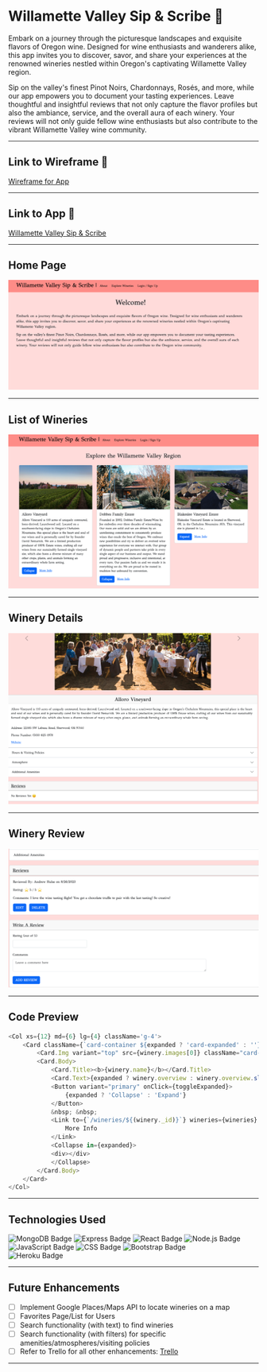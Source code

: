 # Willamette Valley Sip & Scribe :wine_glass:

Embark on a journey through the picturesque landscapes and exquisite flavors of Oregon wine. Designed for wine enthusiasts and wanderers alike, this app invites you to discover, savor, and share your experiences at the renowned wineries nestled within Oregon's captivating Willamette Valley region.

Sip on the valley's finest Pinot Noirs, Chardonnays, Rosés, and more, while our app empowers you to document your tasting experiences. Leave thoughtful and insightful reviews that not only capture the flavor profiles but also the ambiance, service, and the overall aura of each winery. Your reviews will not only guide fellow wine enthusiasts but also contribute to the vibrant Willamette Valley wine community.

---

## Link to Wireframe :link:
[Wireframe for App](https://whimsical.com/wireframe-willamette-valley-sip-and-scribe-BgFQGierb2tDTCXQFYqaji)

---

## Link to App :link:
[Willamette Valley Sip & Scribe](https://w-v-sip-and-scribe-a962479193e6.herokuapp.com/)

---

## Home Page 
![home page](public/images/index.png)

---

## List of Wineries
![explore wineries page](public/images/explore-wineries.png)

---

## Winery Details
![winery details page](public/images/winery-details.png)

---

## Winery Review
![winery review](public/images/review.png)

---

## Code Preview
```js
<Col xs={12} md={6} lg={4} className='g-4'>
    <Card className={`card-container ${expanded ? 'card-expanded' : ''}`}>
        <Card.Img variant="top" src={winery.images[0]} className="card-image" />
        <Card.Body>
            <Card.Title><b>{winery.name}</b></Card.Title>
            <Card.Text>{expanded ? winery.overview : winery.overview.slice(0, 120) + '...'}</Card.Text>
            <Button variant="primary" onClick={toggleExpanded}>
                {expanded ? 'Collapse' : 'Expand'}
            </Button>
            &nbsp; &nbsp;
            <Link to={`/wineries/${(winery._id)}`} wineries={wineries} atmospheres={atmospheres} additionalAmenities={additionalAmenities} visitingPolicies={visitingPolicies}>
                More Info
            </Link>
            <Collapse in={expanded}>
            <div></div>
            </Collapse>
        </Card.Body>
    </Card>
</Col>

```
---
## Technologies Used
 ![MongoDB Badge](https://img.shields.io/badge/MongoDB-4EA94B?style=for-the-badge&logo=mongodb&logoColor=white)
 ![Express Badge](https://img.shields.io/badge/Express.js-000000?style=for-the-badge&logo=express&logoColor=white)
 ![React Badge](https://img.shields.io/badge/React-20232A?style=for-the-badge&logo=react&logoColor=61DAFB)
 ![Node.js Badge](https://img.shields.io/badge/Node.js-339933?style=for-the-badge&logo=nodedotjs&logoColor=white)
 <br>
 ![JavaScript Badge](https://img.shields.io/badge/JavaScript-323330?style=for-the-badge&logo=javascript&logoColor=F7DF1E)
 ![CSS Badge](https://img.shields.io/badge/CSS3-1572B6?style=for-the-badge&logo=css3&logoColor=white)
 ![Bootstrap Badge](https://img.shields.io/badge/Bootstrap-563D7C?style=for-the-badge&logo=bootstrap&logoColor=white)
 <br>
 ![Heroku Badge](https://img.shields.io/badge/Heroku-430098?style=for-the-badge&logo=heroku&logoColor=white)

---
## Future Enhancements
   - [ ] Implement Google Places/Maps API to locate wineries on a map
   - [ ] Favorites Page/List for Users
   - [ ] Search functionality (with text) to find wineries
   - [ ] Search functionality (with filters) for specific amenities/atmospheres/visiting policies
   - [ ] Refer to Trello for all other enhancements: [Trello](https://trello.com/b/B6NVamFs/oregon-wine-app-mern-stack)
---

